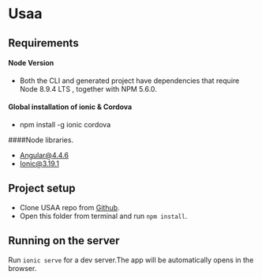 # Usaa

## Requirements

#### Node Version
* Both the CLI and generated project have dependencies that require Node 8.9.4 LTS , together with NPM 5.6.0.

#### Global installation of ionic & Cordova
* npm install -g ionic cordova

####Node libraries.
* Angular@4.4.6
* Ionic@3.19.1

## Project setup
* Clone USAA repo from [Github](https://github.com/ravigajjala/Usaa/tree/develop).
* Open this folder from terminal and run `npm install`.

## Running on the server

Run `ionic serve` for a dev server.The app will be automatically opens in the browser.


  
